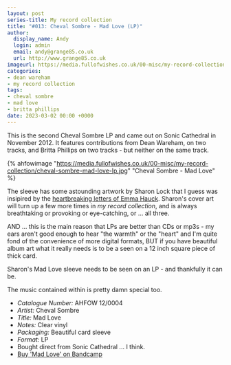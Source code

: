 ```yaml
---
layout: post
series-title: My record collection
title: "#013: Cheval Sombre - Mad Love (LP)"
author:
  display_name: Andy
  login: admin
  email: andy@grange85.co.uk
  url: http://www.grange85.co.uk
imageurl: https://media.fullofwishes.co.uk/00-misc/my-record-collection/cheval-sombre-mad-love-lp.jpg
categories:
- dean wareham
- my record collection
tags:
- cheval sombre
- mad love
- britta phillips
date: 2023-03-02 00:00 +0000
---
```

This is the second Cheval Sombre LP and came out on Sonic Cathedral in November 2012. It features contributions from Dean Wareham, on two tracks, and Britta Phillips on two tracks - but neither on the same track.

{% ahfowimage "https://media.fullofwishes.co.uk/00-misc/my-record-collection/cheval-sombre-mad-love-lp.jpg" "Cheval Sombre - Mad Love" %}

The sleeve has some astounding artwork by Sharon Lock that I guess was insipired by the [heartbreaking letters of Emma Hauck](https://lettersofnote.com/2011/08/17/sweetheart-come/). Sharon's cover art will turn up a few more times in _my record collection_, and is always breathtaking or provoking or eye-catching, or ... all three. 

AND ... this is the main reason that LPs are better than CDs or mp3s - my ears aren't good enough to hear "the warmth" or the "heart" and I'm quite fond of the convenience of more digital formats, BUT if you have beautiful album art what it really needs is to be a seen on a 12 inch square piece of thick card.

Sharon's Mad Love sleeve needs to be seen on an LP - and thankfully it can be.

The music contained within is pretty damn special too.

 - *Catalogue Number:* AHFOW 12/0004
 - *Artist:* Cheval Sombre
 - *Title:* Mad Love
 - *Notes:* Clear vinyl
 - *Packaging:* Beautiful card sleeve
 - *Format:* LP
 - Bought direct from Sonic Cathedral ... I think.
 - [Buy 'Mad Love' on Bandcamp](https://chevalsombre.bandcamp.com/album/mad-love-2)
